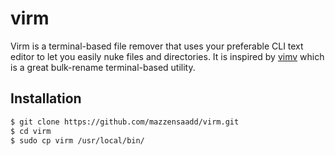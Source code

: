 # virm

Virm is a terminal-based file remover that uses your preferable CLI text editor to let you easily nuke files and directories. It is inspired by [vimv](https://github.com/thameera/vimv) which is a great bulk-rename terminal-based utility.

## Installation

```bash
$ git clone https://github.com/mazzensaadd/virm.git
$ cd virm
$ sudo cp virm /usr/local/bin/
```
